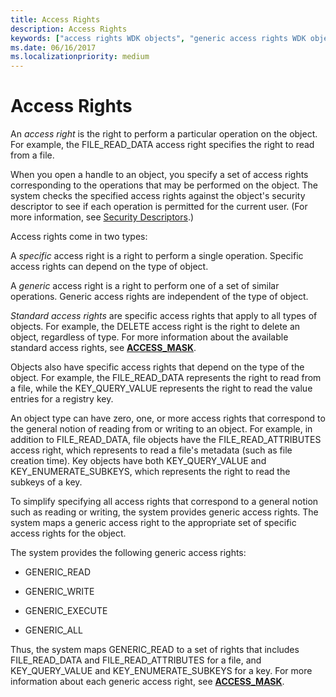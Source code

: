 ```yaml
---
title: Access Rights
description: Access Rights
keywords: ["access rights WDK objects", "generic access rights WDK objects", "standard access rights WDK objects", "specific access rights WDK objects", "object access rights WDK kernel"]
ms.date: 06/16/2017
ms.localizationpriority: medium
---
```


# Access Rights


An *access right* is the right to perform a particular operation on the object. For example, the FILE\_READ\_DATA access right specifies the right to read from a file.

When you open a handle to an object, you specify a set of access rights corresponding to the operations that may be performed on the object. The system checks the specified access rights against the object's security descriptor to see if each operation is permitted for the current user. (For more information, see [Security Descriptors](../ifs/security-descriptors.md).)

Access rights come in two types:

A *specific* access right is a right to perform a single operation. Specific access rights can depend on the type of object.

A *generic* access right is a right to perform one of a set of similar operations. Generic access rights are independent of the type of object.

*Standard access rights* are specific access rights that apply to all types of objects. For example, the DELETE access right is the right to delete an object, regardless of type. For more information about the available standard access rights, see [**ACCESS\_MASK**](access-mask.md).

Objects also have specific access rights that depend on the type of the object. For example, the FILE\_READ\_DATA represents the right to read from a file, while the KEY\_QUERY\_VALUE represents the right to read the value entries for a registry key.

An object type can have zero, one, or more access rights that correspond to the general notion of reading from or writing to an object. For example, in addition to FILE\_READ\_DATA, file objects have the FILE\_READ\_ATTRIBUTES access right, which represents to read a file's metadata (such as file creation time). Key objects have both KEY\_QUERY\_VALUE and KEY\_ENUMERATE\_SUBKEYS, which represents the right to read the subkeys of a key.

To simplify specifying all access rights that correspond to a general notion such as reading or writing, the system provides generic access rights. The system maps a generic access right to the appropriate set of specific access rights for the object.

The system provides the following generic access rights:

-   GENERIC\_READ

-   GENERIC\_WRITE

-   GENERIC\_EXECUTE

-   GENERIC\_ALL

Thus, the system maps GENERIC\_READ to a set of rights that includes FILE\_READ\_DATA and FILE\_READ\_ATTRIBUTES for a file, and KEY\_QUERY\_VALUE and KEY\_ENUMERATE\_SUBKEYS for a key. For more information about each generic access right, see [**ACCESS\_MASK**](access-mask.md).

 

